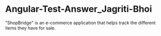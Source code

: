 # Angular-Test-Answer_Jagriti-Bhoi
"ShopBridge" is an e-commerce application that helps track the different items they have for sale.
